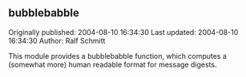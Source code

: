 ## bubblebabble 
Originally published: 2004-08-10 16:34:30 
Last updated: 2004-08-10 16:34:30 
Author: Ralf Schmitt 
 
This module provides a bubblebabble function, which computes a (somewhat more) human readable format for message digests.